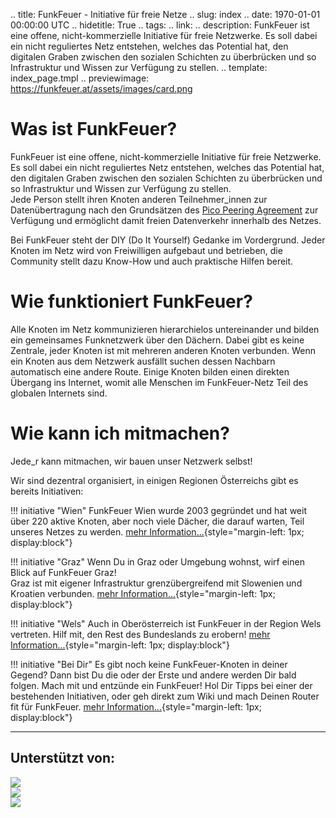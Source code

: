 .. title: FunkFeuer - Initiative für freie Netze
.. slug: index
.. date: 1970-01-01 00:00:00 UTC
.. hidetitle: True
.. tags:
.. link:
.. description: FunkFeuer ist eine offene, nicht-kommerzielle Initiative für freie Netzwerke. Es soll dabei ein nicht reguliertes Netz entstehen, welches das Potential  hat, den digitalen Graben zwischen den sozialen Schichten zu überbrücken und so Infrastruktur und Wissen zur Verfügung zu stellen.
.. template: index_page.tmpl
.. previewimage: https://funkfeuer.at/assets/images/card.png


# Was ist FunkFeuer?
FunkFeuer ist eine offene, nicht-kommerzielle Initiative für freie Netzwerke.
Es soll dabei ein nicht reguliertes Netz entstehen, welches das Potential
hat, den digitalen Graben zwischen den sozialen Schichten zu überbrücken und so
Infrastruktur und Wissen zur Verfügung zu stellen.<br/>
Jede Person stellt ihren Knoten anderen Teilnehmer_innen zur
Datenübertragung nach den Grundsätzen des
[Pico Peering Agreement](http://www.picopeer.net/PPA-de.shtml) zur Verfügung
und ermöglicht damit freien Datenverkehr innerhalb des Netzes.

Bei FunkFeuer steht der DIY (Do It Yourself) Gedanke im Vordergrund.
Jeder Knoten im Netz wird von Freiwilligen aufgebaut und betrieben, die
Community stellt dazu Know-How und auch praktische Hilfen bereit.


# Wie funktioniert FunkFeuer?
Alle Knoten im Netz kommunizieren hierarchielos untereinander und bilden ein
gemeinsames Funknetzwerk über den Dächern.
Dabei gibt es keine Zentrale, jeder Knoten ist mit mehreren anderen Knoten
verbunden. Wenn ein Knoten aus dem Netzwerk ausfällt suchen dessen Nachbarn
automatisch eine andere Route.
Einige Knoten bilden einen direkten Übergang ins Internet, womit alle Menschen
im FunkFeuer-Netz Teil des globalen Internets sind.


# Wie kann ich mitmachen?
Jede_r kann mitmachen, wir bauen unser Netzwerk selbst!

Wir sind dezentral organisiert, in einigen Regionen Österreichs gibt es bereits Initiativen:

!!! initiative "Wien"
    FunkFeuer Wien wurde 2003 gegründet und hat weit über 220 aktive
    Knoten, aber noch viele Dächer, die darauf warten, Teil unseres
    Netzes zu werden.
    [mehr Information...](https://wiki.funkfeuer.at/wiki/Regionen/Wien){style="margin-left: 1px; display:block"}

!!! initiative "Graz"
    Wenn Du in Graz oder Umgebung wohnst, wirf einen Blick auf FunkFeuer Graz!<br/>
    Graz ist mit eigener Infrastruktur grenzübergreifend mit Slowenien und
    Kroatien verbunden.
    [mehr Information...](https://graz.funkfeuer.at/){style="margin-left: 1px; display:block"}

!!! initiative "Wels"
    Auch in Oberösterreich ist FunkFeuer in der Region Wels vertreten. Hilf mit,
    den Rest des Bundeslands zu erobern!
    [mehr Information...](http://wels.funkfeuer.at/){style="margin-left: 1px; display:block"}

!!! initiative "Bei Dir"
    Es gibt noch keine FunkFeuer-Knoten in deiner Gegend? Dann bist Du die oder
    der Erste und andere werden Dir bald folgen. Mach mit und entzünde ein
    FunkFeuer! Hol Dir Tipps bei einer der bestehenden Initiativen, oder geh direkt
    zum Wiki und mach Deinen Router fit für FunkFeuer.
    [mehr Information...](https://wiki.funkfeuer.at/){style="margin-left: 1px; display:block"}

<hr class="dashed" />
<h2>Unterstützt von:</h2>
<div class="row sponsors">
	<div class="col-md-4">
		<a href="https://nextlayer.at" target="_blank" rel="external nofollow">
			<img class="center-block" src="assets/images/sponsors/nextlayer.png"/>
		</a>
	</div>
	<div class="col-md-4">
		<a href="https://nessus.at" target="_blank" rel="external nofollow">
			<img class="center-block" src="assets/images/sponsors/nessus.png"/>
		</a>
	</div>
	<div class="col-md-4">
		<a href="https://anexia-it.com" target="_blank" rel="external nofollow">
			<img class="center-block" src="assets/images/sponsors/anexia.png"/>
		</a>
	</div>
</div>
